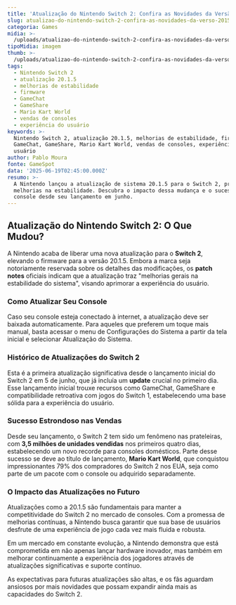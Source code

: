 ```yaml
---
title: 'Atualização do Nintendo Switch 2: Confira as Novidades da Versão 20.1.5'
slug: atualizao-do-nintendo-switch-2-confira-as-novidades-da-verso-2015
categoria: Games
midia: >-
  /uploads/atualizao-do-nintendo-switch-2-confira-as-novidades-da-verso-2015-thumb.jpg
tipoMidia: imagem
thumb: >-
  /uploads/atualizao-do-nintendo-switch-2-confira-as-novidades-da-verso-2015-thumb.jpg
tags:
  - Nintendo Switch 2
  - atualização 20.1.5
  - melhorias de estabilidade
  - firmware
  - GameChat
  - GameShare
  - Mario Kart World
  - vendas de consoles
  - experiência do usuário
keywords: >-
  Nintendo Switch 2, atualização 20.1.5, melhorias de estabilidade, firmware,
  GameChat, GameShare, Mario Kart World, vendas de consoles, experiência do
  usuário
author: Pablo Moura
fonte: GameSpot
data: '2025-06-19T02:45:00.000Z'
resumo: >-
  A Nintendo lançou a atualização de sistema 20.1.5 para o Switch 2, prometendo
  melhorias na estabilidade. Descubra o impacto dessa mudança e o sucesso do
  console desde seu lançamento em junho.
---
```


## Atualização do Nintendo Switch 2: O Que Mudou?

A Nintendo acaba de liberar uma nova atualização para o **Switch 2**, elevando o firmware para a versão 20.1.5. Embora a marca seja notoriamente reservada sobre os detalhes das modificações, os **patch notes** oficiais indicam que a atualização traz "melhorias gerais na estabilidade do sistema", visando aprimorar a experiência do usuário.

### Como Atualizar Seu Console

Caso seu console esteja conectado à internet, a atualização deve ser baixada automaticamente. Para aqueles que preferem um toque mais manual, basta acessar o menu de Configurações do Sistema a partir da tela inicial e selecionar Atualização do Sistema.

### Histórico de Atualizações do Switch 2

Esta é a primeira atualização significativa desde o lançamento inicial do Switch 2 em 5 de junho, que já incluía um **update** crucial no primeiro dia. Esse lançamento inicial trouxe recursos como GameChat, GameShare e compatibilidade retroativa com jogos do Switch 1, estabelecendo uma base sólida para a experiência do usuário.

### Sucesso Estrondoso nas Vendas

Desde seu lançamento, o Switch 2 tem sido um fenômeno nas prateleiras, com **3,5 milhões de unidades vendidas** nos primeiros quatro dias, estabelecendo um novo recorde para consoles domésticos. Parte desse sucesso se deve ao título de lançamento, **Mario Kart World**, que conquistou impressionantes 79% dos compradores do Switch 2 nos EUA, seja como parte de um pacote com o console ou adquirido separadamente.

### O Impacto das Atualizações no Futuro

Atualizações como a 20.1.5 são fundamentais para manter a competitividade do Switch 2 no mercado de consoles. Com a promessa de melhorias contínuas, a Nintendo busca garantir que sua base de usuários desfrute de uma experiência de jogo cada vez mais fluida e robusta.

Em um mercado em constante evolução, a Nintendo demonstra que está comprometida em não apenas lançar hardware inovador, mas também em melhorar continuamente a experiência dos jogadores através de atualizações significativas e suporte contínuo.

As expectativas para futuras atualizações são altas, e os fãs aguardam ansiosos por mais novidades que possam expandir ainda mais as capacidades do Switch 2.

